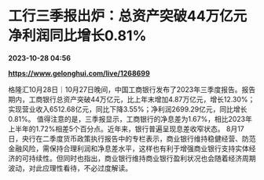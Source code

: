 # 工行三季报出炉：总资产突破44万亿元 净利润同比增长0.81%

**2023-10-28 04:56**

**https://www.gelonghui.com/live/1268699**

格隆汇10月28日｜10月27日晚间，中国工商银行发布了2023年三季度报告。报告期内，工商银行总资产突破44万亿元，比上年末增加4.87万亿元，增长12.30%；实现营业收入6512.68亿元，同比下降3.55%；净利润2699.29亿元，同比增长0.81%。 值得注意的是，三季报显示，工商银行的净息差为1.67%，相比2023年上半年的1.72%相差5个百分点。近年来，银行普遍呈现息差收窄状态。 8月17日，央行在二季度货币政策执行报告中的专栏表示，商业银行维持稳健经营、防范金融风险，需保持合理利润和净息差水平，这样也有利于增强商业银行支持实体经济的可持续性。但同时也指出，商业银行维持商业银行盈利状况也会随着经济周期波动，对此应理性看待，不必过度解读。